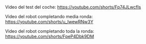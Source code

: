 Video del test del coche: https://youtube.com/shorts/Fp74JLwcfIs

Video del robot completando media ronda: https://youtube.com/shorts/u_IwewRNw3Y

Video del robot completando toda la ronda: https://youtube.com/shorts/FpeP4Dbk9DM
